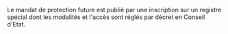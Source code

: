 Le mandat de protection future est publié par une inscription sur un registre spécial dont les modalités et l'accès sont réglés par décret en Conseil d'Etat.

